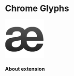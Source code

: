 # Chrome Glyphs

![Chrome Glyphs](https://github.com/klikstermkd/Chrome-Glyphs/blob/master/images/large_icon.png?raw=true)

### About extension

